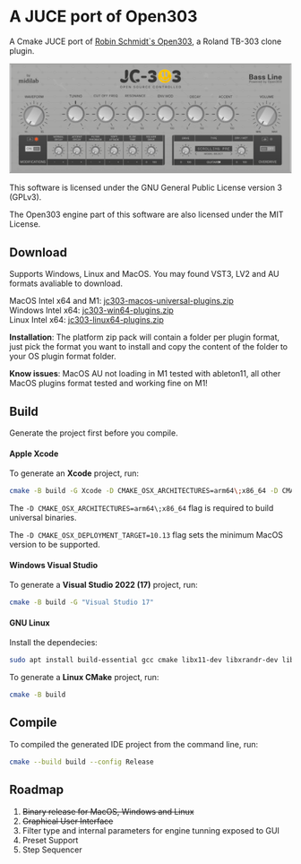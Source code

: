 # A JUCE port of Open303

A Cmake JUCE port of [Robin Schmidt`s Open303](https://github.com/RobinSchmidt/Open303), a Roland TB-303 clone plugin. 

![JC-303 Screenshot](https://raw.githubusercontent.com/midilab/jc303/main/img/jc303.png)  

This software is licensed under the GNU General Public License version 3 (GPLv3).  
  
The Open303 engine part of this software are also licensed under the MIT License.    

## Download

Supports Windows, Linux and MacOS. You may found VST3, LV2 and AU formats avaliable to download.

MacOS Intel x64 and M1: [jc303-macos-universal-plugins.zip](https://github.com/midilab/jc303/releases/download/v0.9.1/jc303-0.9.1-macos-universal-plugins.zip)  
Windows Intel x64: [jc303-win64-plugins.zip](https://github.com/midilab/jc303/releases/download/v0.9.1/jc303-0.9.1-win64-plugins.zip)  
Linux Intel x64: [jc303-linux64-plugins.zip](https://github.com/midilab/jc303/releases/download/v0.9.1/jc303-0.9.1-linux64-plugins.zip)  
  
**Installation**: The platform zip pack will contain a folder per plugin format, just pick the format you want to install and copy the content of the folder to your OS plugin format folder.  

**Know issues**: MacOS AU not loading in M1 tested with ableton11, all other MacOS plugins format tested and working fine on M1!  

## Build

Generate the project first before you compile.

#### Apple Xcode

To generate an **Xcode** project, run:
```sh
cmake -B build -G Xcode -D CMAKE_OSX_ARCHITECTURES=arm64\;x86_64 -D CMAKE_OSX_DEPLOYMENT_TARGET=10.13
```
The `-D CMAKE_OSX_ARCHITECTURES=arm64\;x86_64` flag is required to build universal binaries.

The `-D CMAKE_OSX_DEPLOYMENT_TARGET=10.13` flag sets the minimum MacOS version to be supported.

#### Windows Visual Studio

To generate a **Visual Studio 2022 (17)** project, run:
```sh
cmake -B build -G "Visual Studio 17"
```

#### GNU Linux

Install the dependecies:  
```sh
sudo apt install build-essential gcc cmake libx11-dev libxrandr-dev libxinerama-dev libxcursor-dev libfreetype6-dev libasound2-dev
```

To generate a **Linux CMake** project, run:  
```sh
cmake -B build
```

## Compile

To compiled the generated IDE project from the command line, run:
```sh
cmake --build build --config Release
```

## Roadmap

1. ~~Binary release for MacOS, Windows and Linux~~  
2. ~~Graphical User Interface~~  
3. Filter type and internal parameters for engine tunning exposed to GUI  
4. Preset Support  
5. Step Sequencer  
